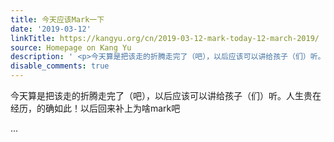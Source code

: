 ```yaml
---
title: 今天应该Mark一下
date: '2019-03-12'
linkTitle: https://kangyu.org/cn/2019-03-12-mark-today-12-march-2019/
source: Homepage on Kang Yu
description: ' <p>今天算是把该走的折腾走完了（吧），以后应该可以讲给孩子（们）听。人生贵在经历，的确如此！以后回来补上为啥mark吧</p>  ...'
disable_comments: true
---
```

 <p>今天算是把该走的折腾走完了（吧），以后应该可以讲给孩子（们）听。人生贵在经历，的确如此！以后回来补上为啥mark吧</p>  ...